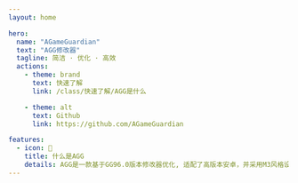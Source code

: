 ```yaml
---
layout: home

hero:
  name: "AGameGuardian"
  text: "AGG修改器"
  tagline: 简洁 · 优化 · 高效
  actions:
    - theme: brand
      text: 快速了解
      link: /class/快速了解/AGG是什么

    - theme: alt
      text: Github
      link: https://github.com/AGameGuardian

features:
  - icon: 📜
    title: 什么是AGG
    details: AGG是一款基于GG96.0版本修改器优化, 适配了高版本安卓，并采用M3风格设计
---
```


